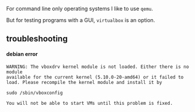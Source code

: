 For command line only operating systems I like to use `qemu`.

But for testing programs with a GUI, `virtualbox` is an option.

## troubleshooting

#### debian error

```
WARNING: The vboxdrv kernel module is not loaded. Either there is no module
available for the current kernel (5.10.0-20-amd64) or it failed to
load. Please recompile the kernel module and install it by

sudo /sbin/vboxconfig

You will not be able to start VMs until this problem is fixed.
```

